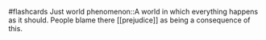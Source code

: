 #flashcards 
Just world phenomenon::A world in which everything happens as it should. People blame there [[prejudice]] as being a consequence of this.
<!--SR:!2023-11-08,2,210-->